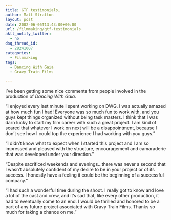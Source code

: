```yaml
---
title: GTF testimonials…
author: Matt Stratton
layout: post
date: 2002-06-05T13:43:00+00:00
url: /filmmaking/gtf-testimonials
aktt_notify_twitter:
  - no
dsq_thread_id:
  - 28241007
categories:
  - Filmmaking
tags:
  - Dancing With Gaia
  - Gravy Train Films

---
```

I&#8217;ve been getting some nice comments from people involved in the production of _Dancing With Gaia_.

&#8220;I enjoyed every last minute I spent working on DWG. I was actually amazed at how much fun I had! Everyone was so much fun to work with, and you guys kept things organized without being task masters. I think that I was darn lucky to start my film career with such a great project. I am kind of scared that whatever I work on next will be a disappointment, because I don&#8217;t see how I could top the experience I had working with you guys.&#8221;

&#8220;I didn&#8217;t know what to expect when I started this project and I am so impressed and pleased with the structure, encouragement and camaraderie that was developed under your direction.&#8221;

&#8220;Despite sacrificed weekends and evenings&#8230;there was never a second that I wasn&#8217;t absolutely confident of my desire to be in your project or of its success. I honestly have a feeling it could be the beginning of a successful company.&#8221;

&#8220;I had such a wonderful time during the shoot. I really got to know and love a lot of the cast and crew, and it&#8217;s sad that, like every other production, it had to eventually come to an end. I would be thrilled and honored to be a part of any future project associated with Gravy Train Films. Thanks so much for taking a chance on me.&#8221;